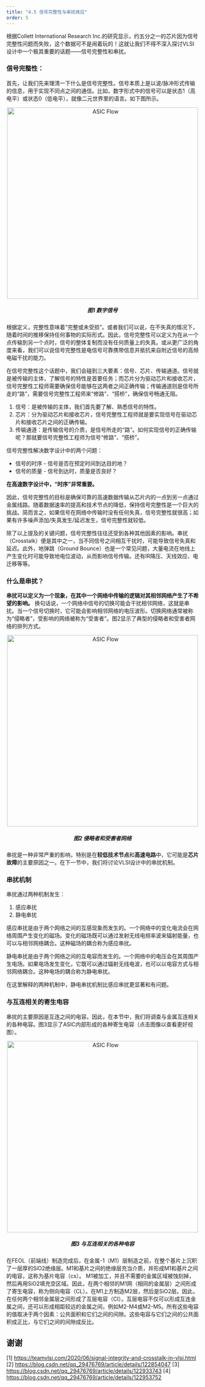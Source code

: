 ```yaml
---
title: "4.5 信号完整性与串扰效应"
order: 5
---
```


根据Collett International Research Inc.的研究显示，约五分之一的芯片因为信号完整性问题而失败，这个数据可不是闹着玩的！这就让我们不得不深入探讨VLSI设计中一个极其重要的话题——信号完整性和串扰。

### 信号完整性：

首先，让我们先来理清一下什么是信号完整性。信号本质上是以波/脉冲形式传输的信息，用于实现不同点之间的通信。比如，数字形式中的信号可以是状态1（高电平）或状态0（低电平），就像二元世界里的语言。如下图所示。

<div style="text-align:center;">
  <img src="/res/images/train_eda_4/image-24.png" alt="ASIC Flow" width="500" />
  <h5>图1 数字信号</h5>
</div>

根据定义，完整性意味着“完整或未受损”。或者我们可以说，在不失真的情况下，随着时间的推移保持任何事物的实际形式。因此，信号完整性可以定义为在从一个点传输到另一个点时，信号的整体复制而没有任何质量上的失真。或从更广泛的角度来看，我们可以说信号完整性是电信号可靠携带信息并抵抗来自附近信号的高频电磁干扰的能力。

在信号完整性这个话题中，我们会碰到三大要素：信号、芯片、传输通道。信号就是被传输的主体，了解信号的特性是首要任务；而芯片分为驱动芯片和接收芯片，信号完整性工程师需要确保信号能够在这两者之间正确传输；传输通道则是信号所走的“路”，需要信号完整性工程师来“修路”、“搭桥”，确保信号畅通无阻。

1. 信号：是被传输的主体，我们首先要了解、熟悉信号的特性。
2. 芯片：分为驱动芯片和接收芯片，信号完整性工程师就是要实现信号在驱动芯片和接收芯片之间的正确传输。
3. 传输通道：是传输信号的介质，是信号所走的“路”。如何实现信号的正确传输呢？那就要信号完整性工程师为信号“修路”、“搭桥”。



信号完整性解决数字设计中的两个问题：

- 信号的时序 - 信号是否在预定时间到达目的地？
- 信号的质量 - 信号到达时，质量是否良好？

**在高速数字设计中，“时序”非常重要。**

因此，信号完整性的目标是确保可靠的高速数据传输从芯片内的一点到另一点通过金属线路。随着数据速率的提高和技术节点的降低，保持信号完整性是一个巨大的挑战。简而言之，如果信号在网络中传输时没有任何失真，信号完整性就很高；如果有许多噪声添加/失真发生/延迟发生，信号完整性就较低。

除了以上提及的关键问题，信号完整性往往还受到各种其他因素的影响。串扰（Crosstalk）便是其中之一，当不同信号之间相互干扰时，可能导致信号失真和延迟。此外，地弹跳（Ground Bounce）也是一个常见问题，大量电流在地线上产生变化时可能导致地电位波动，从而影响信号传输。还有IR降压、天线效应、电迁移等等。 

### 什么是串扰？

**串扰可以定义为一个现象，在其中一个网络中传输的逻辑对其相邻网络产生了不希望的影响。** 换句话说，一个网络中信号的切换可能会干扰相邻网络，这就是串扰。当一个信号切换时，它可能会影响相邻网络的电压波形。切换网络通常被称为“侵略者”，受影响的网络被称为“受害者”。图2显示了典型的侵略者和受害者网络的排列方式。


<div style="text-align:center;">
  <img src="/res/images/train_eda_4/image-25.png" alt="ASIC Flow" width="500" />
  <h5>图2 侵略者和受害者网络</h5>
</div>

串扰是一种非常严重的影响，特别是在**较低技术节点**和**高速电路**中，它可能是**芯片故障**的主要原因之一。在下一节中，我们将讨论VLSI设计中的串扰机制。

### 串扰机制

串扰通过两种机制发生：

1. 感应串扰
2. 静电串扰 

感应串扰是由于两个网络之间的互感现象而发生的。一个网络中的变化电流会在网络周围产生变化的磁场。变化的磁场既可以通过发射无线电频率波来辐射能量，也可以与相邻网络耦合。这种磁场的耦合称为感应串扰。

静电串扰是由于两个网络之间的互电容而发生的。一个网络中的电压会在其周围产生电场。如果电场发生变化，它既可以通过辐射无线电波，也可以以电容方式与相邻网络耦合。这种电场的耦合称为静电串扰。

在这里解释的两种机制中，静电串扰机制比感应串扰更显著和有问题。

### 与互连相关的寄生电容

串扰的主要原因是互连之间的电容。因此，在本节中，我们将调查与金属互连相关的各种电容。图3显示了ASIC内部形成的各种寄生电容（点击图像以查看更好视图）。

<div style="text-align:center;">
  <img src="/res/images/train_eda_4/image-26.png" alt="ASIC Flow" width="500" />
  <h5>图3 与互连相关的各种电容</h5>
</div>

在FEOL（前端线）制造完成后，在金属-1（M1）层制造之前，在整个基片上沉积了一层厚的SiO2绝缘层。M1和基片之间的绝缘层充当介质，并形成M1和基片之间的电容，这称为基片电容（cs）。 M1被加工，并且不需要的金属区域被蚀刻掉，然后再用SiO2填充空区域。因此，在两个相邻的M1网（相同的金属层）之间形成了寄生电容，称为侧向电容（CL）。在M1上方制造M2层，然后是SiO2层。因此，在任何两个相邻金属层之间形成了互层电容（CI）。互层电容不仅可以形成互连金属之间，还可以形成相距较远的金属之间，例如M2-M4或M2-M5。所有这些电容的值取决于两个因素：公共面积和它们之间的间隙。这些电容与它们之间的公共面积成正比，与它们之间的间隙成反比。

## 谢谢

[1] https://teamvlsi.com/2020/06/signal-integrity-and-crosstalk-in-vlsi.html
[2] https://blog.csdn.net/qq_29476769/article/details/122854047
[3] https://blog.csdn.net/qq_29476769/article/details/122933743
[4] https://blog.csdn.net/qq_29476769/article/details/122953752
